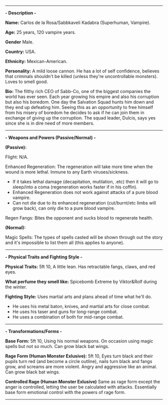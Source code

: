 -----

**- Description -**

**Name:** Carlos de la Rosa/Sabbkaveli Kadabra (Superhuman, Vampire).

**Age:** 25 years, 120 vampire years.

**Gender** Male.

**Country:** USA.

**Ethnicity:** Mexican-American.

**Personality:** A mild loose cannon. He has a lot of self confidence, believes that criminals shouldn't be killed (unless they're uncontrollable monsters). Loves to smell good.

**Bio:** The filthy rich CEO of Sabb-Co, one of the biggest companies the world has ever seen. Each year growing his empire and also his corruption but also his boredom. One day the Salvation Squad hunts him down and they end up defeating him. Seeing this as an opportunity to free himself from his misery of boredom he decides to ask if he can join them in exchange of giving up the corruption. The squad leader, Dulcis, says yes since she is in dire need of more members.

-----
**- Weapons and Powers (Passive/Normal) -**

**(Passive):**

Flight: N/A.

Enhanced Regeneration: The regeneration will take more time when the wound is more lethal. Inmune to any Earth viruses/sickness.
  - If it takes lethal damage (decapitation, mutilation, .etc) then it will go to sleep/into a coma (regeneration works faster if in his coffin).
  - Enhanced Regeneration does not work against attacks of a pure blood vampire.
  - Can not die due to its enhanced regeneration (cut/burnt/etc limbs will grow back), can only die to a pure blood vampire.

Regen Fangs: Bites the opponent and sucks blood to regenerate health.

**(Normal):**

Magic Spells: The types of spells casted will be shown through out the story and it's impossible to list them all (this applies to anyone).

-----
**- Physical Traits and Fighting Style -**

**Physical Traits:** 5ft 10, A little lean. Has retractable fangs, claws, and red eyes. 

**What perfume they smell like:** Spicebomb Extreme by Viktor&Rolf during the winter.

**Fighting Style:** Uses martial arts and plans ahead of time what he'll do. 
   - He uses his metal baton, knives, and martial arts for close combat. 
   - He uses his taser and guns for long-range combat. 
   - He uses a combination of both for mid-range combat.

-----
**- Transformations/Forms -**

**Base Form:** 5ft 10, Using his normal weapons. On occasion using magic spells but not so much. Can grow black bat wings.

**Rage Form (Human Monster Exlusive):** 5ft 10, Eyes turn black and their pupils turn red (and become a circle outline), nails turn black and fangs grow, and screams are more violent. Angry and aggressive like an animal. Can grow black bat wings. 

**Controlled Rage (Human Monster Exlusive)** Same as rage form except the anger is controlled, letting the user be calculated with attacks. Essentially base form emotional control with the powers of rage form.

-----
